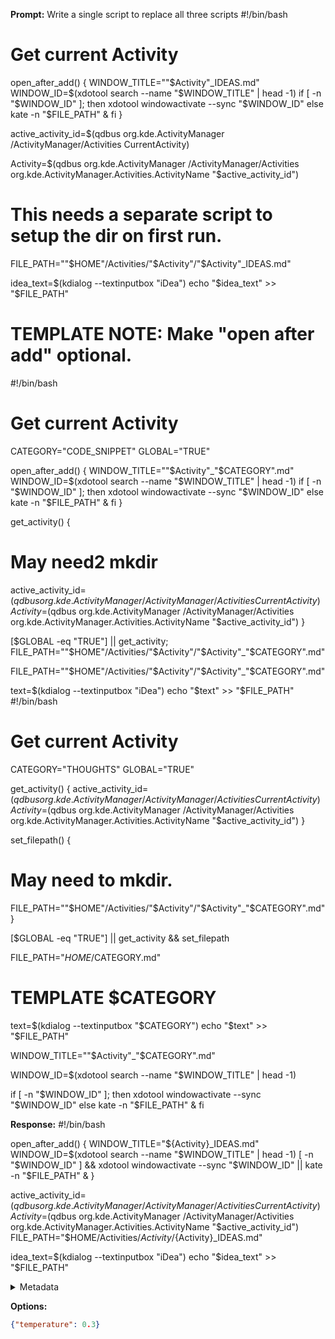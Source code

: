 **Prompt:**
Write a single script to replace all three scripts #!/bin/bash
# Get current Activity

open_after_add() {
  WINDOW_TITLE=""$Activity"_IDEAS.md"
  WINDOW_ID=$(xdotool search --name "$WINDOW_TITLE" | head -1)
  if [ -n "$WINDOW_ID" ]; then
    xdotool windowactivate --sync "$WINDOW_ID"
  else
    kate -n "$FILE_PATH" &
  fi
}

active_activity_id=$(qdbus org.kde.ActivityManager /ActivityManager/Activities CurrentActivity)

Activity=$(qdbus org.kde.ActivityManager /ActivityManager/Activities org.kde.ActivityManager.Activities.ActivityName "$active_activity_id")
# This needs a separate script to setup the dir on first run.

FILE_PATH=""$HOME"/Activities/"$Activity"/"$Activity"_IDEAS.md"

idea_text=$(kdialog --textinputbox "iDea")
echo "$idea_text" >> "$FILE_PATH"

# TEMPLATE NOTE: Make "open after add" optional.
#!/bin/bash
# Get current Activity
CATEGORY="CODE_SNIPPET"
GLOBAL="TRUE"

open_after_add() {
  WINDOW_TITLE=""$Activity"_"$CATEGORY".md"
  WINDOW_ID=$(xdotool search --name "$WINDOW_TITLE" | head -1)
  if [ -n "$WINDOW_ID" ]; then
    xdotool windowactivate --sync "$WINDOW_ID"
  else
    kate -n "$FILE_PATH" &
  fi
}

get_activity() {
  # May need2 mkdir
  active_activity_id=$(qdbus org.kde.ActivityManager /ActivityManager/Activities CurrentActivity)
  Activity=$(qdbus org.kde.ActivityManager /ActivityManager/Activities org.kde.ActivityManager.Activities.ActivityName "$active_activity_id")
}



[$GLOBAL -eq "TRUE"] || get_activity; FILE_PATH=""$HOME"/Activities/"$Activity"/"$Activity"_"$CATEGORY".md"



FILE_PATH=""$HOME"/Activities/"$Activity"/"$Activity"_"$CATEGORY".md"

text=$(kdialog --textinputbox "iDea")
echo "$text" >> "$FILE_PATH"
#!/bin/bash
# Get current Activity

CATEGORY="THOUGHTS"
GLOBAL="TRUE"

get_activity() {
  active_activity_id=$(qdbus org.kde.ActivityManager /ActivityManager/Activities CurrentActivity)
  Activity=$(qdbus org.kde.ActivityManager /ActivityManager/Activities org.kde.ActivityManager.Activities.ActivityName "$active_activity_id")
}

set_filepath() {
  # May need to mkdir.
  FILE_PATH=""$HOME"/Activities/"$Activity"/"$Activity"_"$CATEGORY".md"
}

[$GLOBAL -eq "TRUE"] || get_activity && set_filepath

FILE_PATH="$HOME/$CATEGORY.md"

# TEMPLATE $CATEGORY

text=$(kdialog --textinputbox "$CATEGORY")
echo "$text" >> "$FILE_PATH"

WINDOW_TITLE=""$Activity"_"$CATEGORY".md"

WINDOW_ID=$(xdotool search --name "$WINDOW_TITLE" | head -1)

if [ -n "$WINDOW_ID" ]; then
  xdotool windowactivate --sync "$WINDOW_ID"
else
  kate -n "$FILE_PATH" &
fi


**Response:**
#!/bin/bash

open_after_add() {
  WINDOW_TITLE="${Activity}_IDEAS.md"
  WINDOW_ID=$(xdotool search --name "$WINDOW_TITLE" | head -1)
  [ -n "$WINDOW_ID" ] && xdotool windowactivate --sync "$WINDOW_ID" || kate -n "$FILE_PATH" &
}

active_activity_id=$(qdbus org.kde.ActivityManager /ActivityManager/Activities CurrentActivity)
Activity=$(qdbus org.kde.ActivityManager /ActivityManager/Activities org.kde.ActivityManager.Activities.ActivityName "$active_activity_id")
FILE_PATH="$HOME/Activities/$Activity/${Activity}_IDEAS.md"

idea_text=$(kdialog --textinputbox "iDea")
echo "$idea_text" >> "$FILE_PATH"

<details><summary>Metadata</summary>

- Duration: 5776 ms
- Datetime: 2023-07-26T08:46:51.481012
- Model: gpt-3.5-turbo-0613

</details>

**Options:**
```json
{"temperature": 0.3}
```

